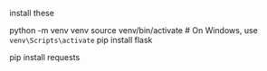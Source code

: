 install these

python -m venv venv
source venv/bin/activate  # On Windows, use `venv\Scripts\activate`
pip install flask

pip install requests
